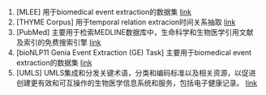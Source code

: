 1. [MLEE] 用于biomedical event extraction的数据集 [link](http://nactem.ac.uk/MLEE/)
2. [THYME Corpus] 用于temporal relation extracion时间关系抽取 [link](https://github.com/stylerw/thymedata)
3. [PubMed] 主要用于检索MEDLINE数据库中，生命科学和生物医学引用文献及索引的免费搜索引擎 [link](https://pubmed.ncbi.nlm.nih.gov/download/)
4. [bioNLP11 Genia Event Extraction (GE) Task] 主要用于biomedical event extraction的数据集 [link](http://bionlp-st.dbcls.jp/GE/2011/downloads/)
5. [UMLS] UMLS集成和分发关键术语，分类和编码标准以及相关资源，以促进创建更有效和可互操作的生物医学信息系统和服务，包括电子健康记录。 [link](https://www.nlm.nih.gov/research/umls/index.html)
 
